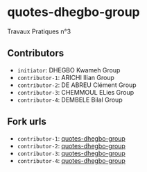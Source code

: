 # quotes-dhegbo-group
Travaux Pratiques n°3

## Contributors
- `initiator`: DHEGBO Kwameh Group 
- `contributor-1`: ARICHI Ilian Group 
- `contributor-2`: DE ABREU Clément Group
- `contributor-3`: CHEMMOUL ELies Group
- `contributor-4`: DEMBELE Bilal Group

## Fork urls
- `contributor-1`: [quotes-dhegbo-group](https://github.com/ili2z78/quotes-dhegbo-group)
- `contributor-2`: [quotes-dhegbo-group](https://github.com/ClemsD1/quotes-dhegbo-group)
- `contributor-3`: [quotes-dhegbo-group](https://github.com/6lies/quotes-dhegbo-group)
- `contributor-4`: [quotes-dhegbo-group](https://github.com/Berlal/quotes-dhegbo-group)
